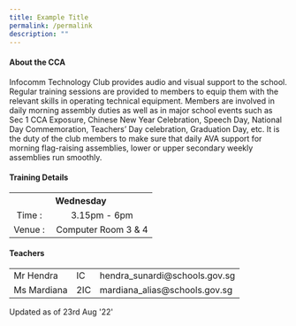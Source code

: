 ```yaml
---
title: Example Title
permalink: /permalink
description: ""
---
```

<h4>About the CCA</h4>
<p>Infocomm Technology Club provides audio and visual support to the school.<br />Regular training sessions are provided to members to equip them with the relevant skills in operating technical equipment. Members are involved in daily morning assembly duties as well as in major school events such as Sec 1 CCA Exposure, Chinese New Year Celebration, Speech Day, National Day Commemoration, Teachers&rsquo; Day celebration, Graduation Day, etc. It is the duty of the club members to make sure that daily AVA support for morning flag-raising assemblies, lower or upper secondary weekly assemblies run smoothly.</p>
<h4>Training Details</h4>
<table style="margin-left: auto; margin-right: auto;">
<tbody>
<tr>
<th style="text-align: center;" colspan="2">Wednesday</th>
</tr>
<tr style="text-align: center;">
<td>Time :&nbsp;</td>
<td>3.15pm - 6pm</td>
</tr>
<tr style="text-align: center;">
<td>Venue :&nbsp;</td>
<td>Computer Room 3 &amp; 4</td>
</tr>
</tbody>
</table>
<h4>Teachers</h4>
<table>
<tbody>
<tr>
<td>Mr Hendra</td>
<td>IC</td>
<td>hendra_sunardi@schools.gov.sg</td>
</tr>
<tr>
<td>Ms&nbsp;Mardiana</td>
<td>2IC</td>
<td>mardiana_alias@schools.gov.sg</td>
</tr>
</tbody>
</table>
<p>Updated as of 23rd Aug '22'</p>